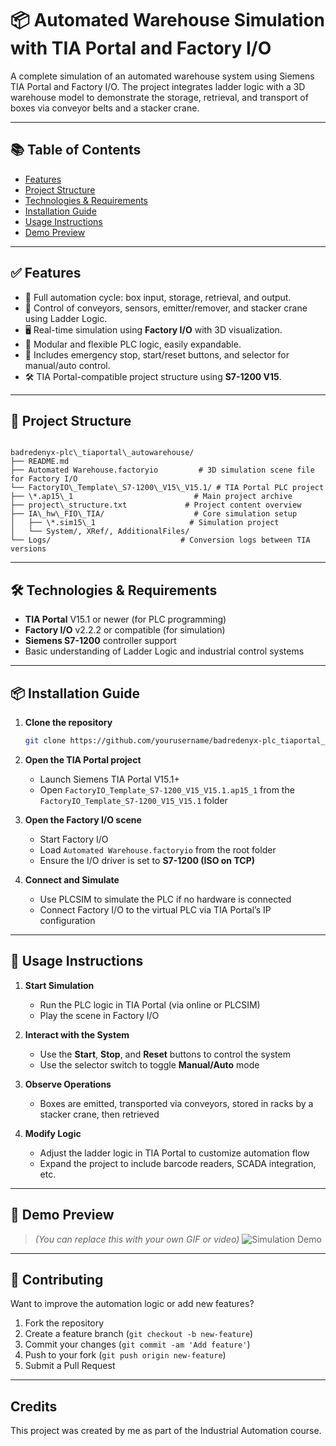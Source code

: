 
# 📦 Automated Warehouse Simulation with TIA Portal and Factory I/O

A complete simulation of an automated warehouse system using Siemens TIA Portal and Factory I/O. The project integrates ladder logic with a 3D warehouse model to demonstrate the storage, retrieval, and transport of boxes via conveyor belts and a stacker crane.

---

## 📚 Table of Contents

- [Features](#features)
- [Project Structure](#project-structure)
- [Technologies & Requirements](#technologies--requirements)
- [Installation Guide](#installation-guide)
- [Usage Instructions](#usage-instructions)
- [Demo Preview](#demo-preview)


---

## ✅ Features

- 🔄 Full automation cycle: box input, storage, retrieval, and output.
- 🤖 Control of conveyors, sensors, emitter/remover, and stacker crane using Ladder Logic.
- 🖥️ Real-time simulation using **Factory I/O** with 3D visualization.
- 🧠 Modular and flexible PLC logic, easily expandable.
- 🧪 Includes emergency stop, start/reset buttons, and selector for manual/auto control.
- 🛠️ TIA Portal-compatible project structure using **S7-1200 V15**.

---

## 📁 Project Structure

```

badredenyx-plc\_tiaportal\_autowarehouse/
├── README.md
├── Automated Warehouse.factoryio         # 3D simulation scene file for Factory I/O
└── FactoryIO\_Template\_S7-1200\_V15\_V15.1/ # TIA Portal PLC project
├── \*.ap15\_1                           # Main project archive
├── project\_structure.txt             # Project content overview
├── IA\_hw\_FIO\_TIA/                    # Core simulation setup
│   ├── \*.sim15\_1                     # Simulation project
│   └── System/, XRef/, AdditionalFiles/
└── Logs/                             # Conversion logs between TIA versions

````

---

## 🛠️ Technologies & Requirements

- **TIA Portal** V15.1 or newer (for PLC programming)
- **Factory I/O** v2.2.2 or compatible (for simulation)
- **Siemens S7-1200** controller support
- Basic understanding of Ladder Logic and industrial control systems

---

## 📦 Installation Guide

1. **Clone the repository**
   ```bash
   git clone https://github.com/yourusername/badredenyx-plc_tiaportal_autowarehouse.git
   ````

2. **Open the TIA Portal project**

   * Launch Siemens TIA Portal V15.1+
   * Open `FactoryIO_Template_S7-1200_V15_V15.1.ap15_1` from the `FactoryIO_Template_S7-1200_V15_V15.1` folder

3. **Open the Factory I/O scene**

   * Start Factory I/O
   * Load `Automated Warehouse.factoryio` from the root folder
   * Ensure the I/O driver is set to **S7-1200 (ISO on TCP)**

4. **Connect and Simulate**

   * Use PLCSIM to simulate the PLC if no hardware is connected
   * Connect Factory I/O to the virtual PLC via TIA Portal’s IP configuration

---

## 🚀 Usage Instructions

1. **Start Simulation**

   * Run the PLC logic in TIA Portal (via online or PLCSIM)
   * Play the scene in Factory I/O

2. **Interact with the System**

   * Use the **Start**, **Stop**, and **Reset** buttons to control the system
   * Use the selector switch to toggle **Manual/Auto** mode

3. **Observe Operations**

   * Boxes are emitted, transported via conveyors, stored in racks by a stacker crane, then retrieved

4. **Modify Logic**

   * Adjust the ladder logic in TIA Portal to customize automation flow
   * Expand the project to include barcode readers, SCADA integration, etc.

---

## 🎥 Demo Preview

> *(You can replace this with your own GIF or video)*
> ![Simulation Demo](Simulation.gif)

---

## 🤝 Contributing

Want to improve the automation logic or add new features?

1. Fork the repository
2. Create a feature branch (`git checkout -b new-feature`)
3. Commit your changes (`git commit -am 'Add feature'`)
4. Push to your fork (`git push origin new-feature`)
5. Submit a Pull Request

---

## Credits
This project was created by me as part of the Industrial Automation course.
